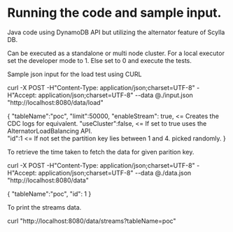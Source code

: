 # Running the code and sample input.

Java code using DynamoDB API but utilizing the alternator feature of Scylla DB.

Can be executed as a standalone or multi node cluster.
For a local executor set the developer mode to 1. Else set to 0 and execute the tests. 

Sample json input for the load test using CURL 

curl -X POST  -H"Content-Type: application/json;charset=UTF-8" -H"Accept: application/json;charset=UTF-8"  --data @./input.json "http://localhost:8080/data/load"

{
"tableName":"poc",
"limit":50000, 
"enableStream": true, <= Creates the CDC logs for equivalent.
"useCluster":false, <= If set to true uses the AlternatorLoadBalancing API.              
"id":1 <= If not set the partition key lies between 1 and 4. picked randomly.
}


To retrieve the time taken to fetch the data for given parition key.

curl -X POST  -H"Content-Type: application/json;charset=UTF-8" -H"Accept: application/json;charset=UTF-8"  --data @./data.json "http://localhost:8080/data"

{
"tableName":"poc",
 "id": 1
}

To print the streams data. 

curl  "http://localhost:8080/data/streams?tableName=poc" 


